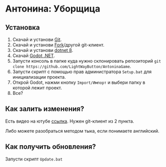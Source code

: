 # Антонина: Уборщица

## Установка

1. Скачай и установи [Git](https://git-scm.com/).
2. Скачай и установи [Fork](https://fork.dev/)/другой git-клиент.
3. Скачай и установи [dotnet 8](https://dotnet.microsoft.com/ru-ru/).
4. Скачай [Godot .NET](https://godotengine.org/download/archive/4.3-stable/).
5. Запусти консоль в папке куда нужно склонировать репозиторий ```git clone https://github.com/LightWayButton/AntoninaGame```.
6. Запусти скрипт с помощью прав администратора ```Setup.bat``` для инициализации проекта.
8. Открой Godot, нажми кнопку ```Import/Импорт``` и выбери папку в которой лежит проект.
9. Все?

## Как залить изменения?
Есть видео на ютубе [ссылка](https://youtu.be/B6_hbix19dY?si=Bhg6CICidLKWIGyH). Нужен git-клиент из 2 пункта.

Либо можете разобраться методом тыка, если понимаете английский.

## Как получить обновления?
Запусти скрипт ```Update.bat```
